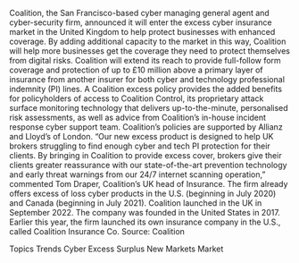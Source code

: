 Coalition, the San Francisco-based cyber managing general agent and cyber-security firm, announced it will enter the excess cyber insurance market in the United Kingdom to help protect businesses with enhanced coverage.
By adding additional capacity to the market in this way, Coalition will help more businesses get the coverage they need to protect themselves from digital risks. Coalition will extend its reach to provide full-follow form coverage and protection of up to £10 million above a primary layer of insurance from another insurer for both cyber and technology professional indemnity (PI) lines.
A Coalition excess policy provides the added benefits for policyholders of access to Coalition Control, its proprietary attack surface monitoring technology that delivers up-to-the-minute, personalised risk assessments, as well as advice from Coalition’s in-house incident response cyber support team. Coalition’s policies are supported by Allianz and Lloyd’s of London.
“Our new excess product is designed to help UK brokers struggling to find enough cyber and tech PI protection for their clients. By bringing in Coalition to provide excess cover, brokers give their clients greater reassurance with our state-of-the-art prevention technology and early threat warnings from our 24/7 internet scanning operation,” commented Tom Draper, Coalition’s UK head of Insurance.
The firm already offers excess of loss cyber products in the U.S. (beginning in July 2020) and Canada (beginning in July 2021).
Coalition launched in the UK in September 2022. The company was founded in the United States in 2017. Earlier this year, the firm launched its own insurance company in the U.S., called Coalition Insurance Co.
Source: Coalition

Topics
Trends
Cyber
Excess Surplus
New Markets
Market
